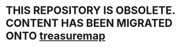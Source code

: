 # THIS REPOSITORY IS OBSOLETE. CONTENT HAS BEEN MIGRATED ONTO [treasuremap](https://github.com/keleustes/treasuremap)
